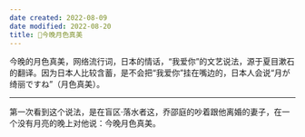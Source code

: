 ```yaml
---
date created: 2022-08-09
date modified: 2022-08-20
title: 🐤今晚月色真美
---
```


今晚的月色真美，网络流行词，日本的情话，“我爱你”的文艺说法，源于夏目漱石的翻译。因为日本人比较含蓄，是不会把“我爱你”挂在嘴边的，日本人会说“月が绮丽ですね”（月色真美）。

---

第一次看到这个说法，是在盲区·落水者这，乔邵庭的吵着跟他离婚的妻子，在一个没有月亮的晚上对他说：今晚月色真美。
